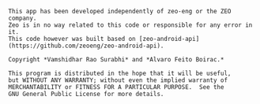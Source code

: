     This app has been developed independently of zeo-eng or the ZEO company.
    Zeo is in no way related to this code or responsible for any error in it.
    This code however was built based on [zeo-android-api](https://github.com/zeoeng/zeo-android-api).

    Copyright *Vamshidhar Rao Surabhi* and *Alvaro Feito Boirac.*

    This program is distributed in the hope that it will be useful,
    but WITHOUT ANY WARRANTY; without even the implied warranty of
    MERCHANTABILITY or FITNESS FOR A PARTICULAR PURPOSE.  See the
    GNU General Public License for more details.